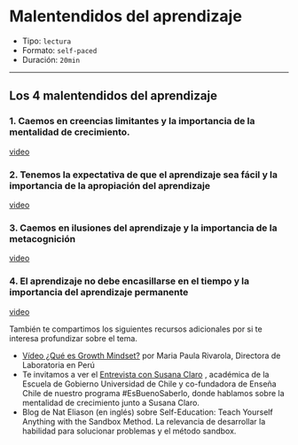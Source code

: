# Malentendidos del aprendizaje

- Tipo: `lectura`
- Formato: `self-paced`
- Duración: `20min`

***

## Los 4 malentendidos del aprendizaje

### 1. Caemos en creencias limitantes y la importancia de la mentalidad de crecimiento.
  [video](https://youtu.be/rDaDo2gz7Fc)

### 2. Tenemos la expectativa de que el aprendizaje sea fácil y la importancia de la apropiación del aprendizaje
  [video](https://youtu.be/x4outsh1ro0)


### 3. Caemos en ilusiones del aprendizaje y la importancia de la metacognición
[video](https://youtu.be/oSiwnjDhpEI)

### 4. El aprendizaje no debe encasillarse en el tiempo y la importancia del aprendizaje permanente
  [video](https://youtu.be/S9kWINWGxGQ)


También te compartimos los siguientes recursos adicionales por si te interesa
profundizar sobre el tema.

- [Vídeo ¿Qué es Growth Mindset?](https://bit.ly/37AGi71) por Maria Paula
  Rivarola, Directora de Laboratoria en Perú
- Te invitamos a ver el [Entrevista con Susana Claro](https://bit.ly/39t15Mg)
  , académica de la Escuela de Gobierno Universidad de Chile y co-fundadora de
  Enseña Chile de nuestro programa #EsBuenoSaberlo, donde hablamos sobre la
  mentalidad de crecimiento junto a Susana Claro.
- Blog de Nat Eliason (en inglés) sobre Self-Education: Teach Yourself Anything
  with the Sandbox Method. La relevancia de desarrollar la habilidad para
  solucionar problemas y el método sandbox.